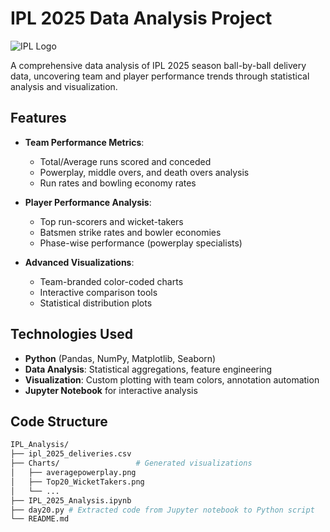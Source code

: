 # IPL 2025 Data Analysis Project

![IPL Logo](https://upload.wikimedia.org/wikipedia/en/thumb/9/95/Indian_Premier_League_Official_Logo.svg/1200px-Indian_Premier_League_Official_League_Logo.svg.png)

A comprehensive data analysis of IPL 2025 season ball-by-ball delivery data, uncovering team and player performance trends through statistical analysis and visualization.

## Features

- **Team Performance Metrics**:
  - Total/Average runs scored and conceded
  - Powerplay, middle overs, and death overs analysis
  - Run rates and bowling economy rates

- **Player Performance Analysis**:
  - Top run-scorers and wicket-takers
  - Batsmen strike rates and bowler economies
  - Phase-wise performance (powerplay specialists)

- **Advanced Visualizations**:
  - Team-branded color-coded charts
  - Interactive comparison tools
  - Statistical distribution plots

## Technologies Used

- **Python** (Pandas, NumPy, Matplotlib, Seaborn)
- **Data Analysis**: Statistical aggregations, feature engineering
- **Visualization**: Custom plotting with team colors, annotation automation
- **Jupyter Notebook** for interactive analysis

## Code Structure

```bash
IPL_Analysis/
├── ipl_2025_deliveries.csv
├── Charts/                 # Generated visualizations
│   ├── averagepowerplay.png
│   ├── Top20_WicketTakers.png
│   └── ...
├── IPL_2025_Analysis.ipynb  
├── day20.py # Extracted code from Jupyter notebook to Python script
└── README.md
```
